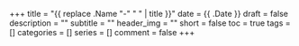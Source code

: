 +++
title = "{{ replace .Name "-" " " | title }}"
date = {{ .Date }}
draft = false
description = ""
subtitle = ""
header_img = ""
short = false
toc = true
tags = []
categories = []
series = []
comment = false
+++
